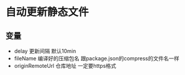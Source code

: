 # 自动更新静态文件

## 变量

- delay 更新间隔 默认10min
- fileName 编译好的压缩包名 跟package.json的compress的文件名一样
- originRemoteUrl 仓库地址 一定要https格式
